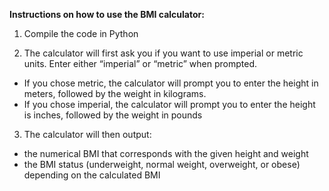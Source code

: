 **Instructions on how to use the BMI calculator:**
1. Compile the code in Python

2. The calculator will first ask you if you want to use imperial or metric units. Enter either “imperial” or “metric” when prompted.
* If you chose metric, the calculator will prompt you to enter the height in meters, followed by the weight in kilograms. 
* If you chose imperial, the calculator will prompt you to enter the height is inches, followed by the weight in pounds

3. The calculator will then output:
* the numerical BMI that corresponds with the given height and weight 
* the BMI status (underweight, normal weight, overweight, or obese) depending on the calculated BMI
